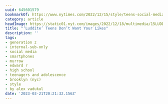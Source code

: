 ```yaml
---
uuid: 645601579
bookmarkOf: https://www.nytimes.com/2022/12/15/style/teens-social-media.html
category: article
headImage: https://static01.nyt.com/images/2022/12/18/multimedia/15LUDDITE-TEENS-4-c878/15LUDDITE-TEENS-4-c878-largeHorizontalJumbo.jpg
title: "‘Luddite’ Teens Don’t Want Your Likes"
description: ''
tags:
- generation z
- internal-sub-only
- social media
- smartphones
- murrow
- edward r
- high school
- teenagers and adolescence
- brooklyn (nyc)
- style
- by alex vadukul
date: '2023-03-21T20:21:32.156Z'
---
```



